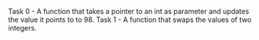 Task 0 - A function that takes a pointer to an int as parameter and updates the value it points to to 98.
Task 1 - A function that swaps the values of two integers.
